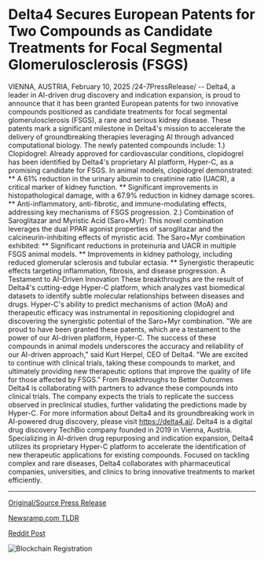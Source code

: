 # Delta4 Secures European Patents for Two Compounds as Candidate Treatments for Focal Segmental Glomerulosclerosis (FSGS)

VIENNA, AUSTRIA, February 10, 2025 /24-7PressRelease/ -- Delta4, a leader in AI-driven drug discovery and indication expansion, is proud to announce that it has been granted European patents for two innovative compounds positioned as candidate treatments for focal segmental glomerulosclerosis (FSGS), a rare and serious kidney disease. These patents mark a significant milestone in Delta4's mission to accelerate the delivery of groundbreaking therapies leveraging AI through advanced computational biology.  The newly patented compounds include: 1.) Clopidogrel: Already approved for cardiovascular conditions, clopidogrel has been identified by Delta4's proprietary AI platform, Hyper-C, as a promising candidate for FSGS. In animal models, clopidogrel demonstrated:  ** A 61% reduction in the urinary albumin to creatinine ratio (UACR), a critical marker of kidney function.  ** Significant improvements in histopathological damage, with a 67.9% reduction in kidney damage scores.  ** Anti-inflammatory, anti-fibrotic, and immune-modulating effects, addressing key mechanisms of FSGS progression.  2.) Combination of Saroglitazar and Myristic Acid (Saro+Myr): This novel combination leverages the dual PPAR agonist properties of saroglitazar and the calcineurin-inhibiting effects of myristic acid. The Saro+Myr combination exhibited:  ** Significant reductions in proteinuria and UACR in multiple FSGS animal models.  ** Improvements in kidney pathology, including reduced glomerular sclerosis and tubular ectasia.  ** Synergistic therapeutic effects targeting inflammation, fibrosis, and disease progression.  A Testament to AI-Driven Innovation These breakthroughs are the result of Delta4's cutting-edge Hyper-C platform, which analyzes vast biomedical datasets to identify subtle molecular relationships between diseases and drugs. Hyper-C's ability to predict mechanisms of action (MoA) and therapeutic efficacy was instrumental in repositioning clopidogrel and discovering the synergistic potential of the Saro+Myr combination.  "We are proud to have been granted these patents, which are a testament to the power of our AI-driven platform, Hyper-C. The success of these compounds in animal models underscores the accuracy and reliability of our AI-driven approach," said Kurt Herpel, CEO of Delta4. "We are excited to continue with clinical trials, taking these compounds to market, and ultimately providing new therapeutic options that improve the quality of life for those affected by FSGS."  From Breakthroughs to Better Outcomes Delta4 is collaborating with partners to advance these compounds into clinical trials. The company expects the trials to replicate the success observed in preclinical studies, further validating the predictions made by Hyper-C.  For more information about Delta4 and its groundbreaking work in AI-powered drug discovery, please visit https://delta4.ai/.  Delta4 is a digital drug discovery TechBio company founded in 2019 in Vienna, Austria. Specializing in AI-driven drug repurposing and indication expansion, Delta4 utilizes its proprietary Hyper-C platform to accelerate the identification of new therapeutic applications for existing compounds. Focused on tackling complex and rare diseases, Delta4 collaborates with pharmaceutical companies, universities, and clinics to bring innovative treatments to market efficiently. 

---

[Original/Source Press Release](https://www.24-7pressrelease.com/press-release/519536/delta4-secures-european-patents-for-two-compounds-as-candidate-treatments-for-focal-segmental-glomerulosclerosis-fsgs)
                    

[Newsramp.com TLDR](https://newsramp.com/curated-news/delta4-granted-european-patents-for-innovative-compounds-targeting-kidney-disease/148071f390ae567949e6ee992f4ef164) 

 



[Reddit Post](https://www.reddit.com/r/HealthCareNewsInfo/comments/1im1aqk/delta4_granted_european_patents_for_innovative/) 



![Blockchain Registration](https://cdn.newsramp.app/24-7PressRelease/qrcode/252/10/iconimdl.webp)